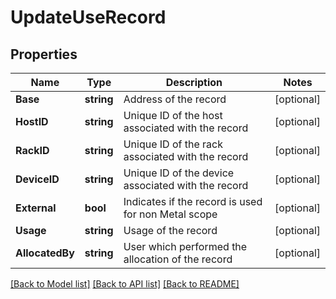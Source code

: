 # UpdateUseRecord

## Properties

Name | Type | Description | Notes
------------ | ------------- | ------------- | -------------
**Base** | **string** | Address of the record | [optional] 
**HostID** | **string** | Unique ID of the host associated with the record | [optional] 
**RackID** | **string** | Unique ID of the rack associated with the record | [optional] 
**DeviceID** | **string** | Unique ID of the device associated with the record | [optional] 
**External** | **bool** | Indicates if the record is used for non Metal scope | [optional] 
**Usage** | **string** | Usage of the record | [optional] 
**AllocatedBy** | **string** | User which performed the allocation of the record | [optional] 

[[Back to Model list]](../README.md#documentation-for-models) [[Back to API list]](../README.md#documentation-for-api-endpoints) [[Back to README]](../README.md)


